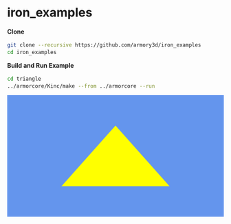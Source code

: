 # iron_examples

**Clone**
```bash
git clone --recursive https://github.com/armory3d/iron_examples
cd iron_examples
```

**Build and Run Example**
```bash
cd triangle
../armorcore/Kinc/make --from ../armorcore --run
```

![](tri.png)
